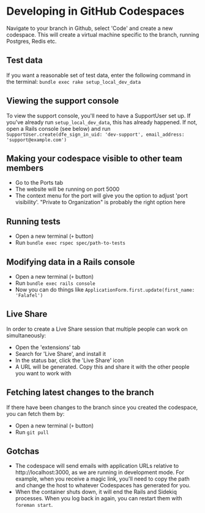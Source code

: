 # Developing in GitHub Codespaces

Navigate to your branch in Github, select 'Code' and create a new codespace. This will create a virtual machine specific to the branch, running Postgres, Redis etc.

## Test data

If you want a reasonable set of test data, enter the following command in the terminal: `bundle exec rake setup_local_dev_data`

## Viewing the support console

To view the support console, you'll need to have a SupportUser set up. If you've already run `setup_local_dev_data`, this has already happened. If not, open a Rails console (see below) and run `SupportUser.create(dfe_sign_in_uid: 'dev-support', email_address: 'support@example.com')`

## Making your codespace visible to other team members

- Go to the Ports tab
- The website will be running on port 5000
- The context menu for the port will give you the option to adjust 'port visibility'. "Private to Organization" is probably the right option here

## Running tests

- Open a new terminal (`+` button)
- Run `bundle exec rspec spec/path-to-tests`

## Modifying data in a Rails console

- Open a new terminal (`+` button)
- Run `bundle exec rails console`
- Now you can do things like `ApplicationForm.first.update(first_name: 'Falafel')`

## Live Share

In order to create a Live Share session that multiple people can work on simultaneously:

- Open the 'extensions' tab
- Search for 'Live Share', and install it
- In the status bar, click the 'Live Share' icon
- A URL will be generated. Copy this and share it with the other people you want to work with

## Fetching latest changes to the branch

If there have been changes to the branch since you created the codespace, you can fetch them by:

- Open a new terminal (`+` button)
- Run `git pull`

## Gotchas

- The codespace will send emails with application URLs relative to http://localhost:3000, as we are running in development mode. For example, when you receive a magic link, you'll need to copy the path and change the host to whatever Codespaces has generated for you.
- When the container shuts down, it will end the Rails and Sidekiq processes. When you log back in again, you can restart them with `foreman start`.
